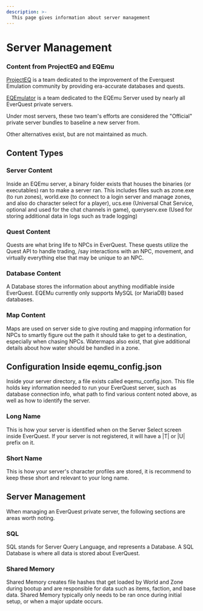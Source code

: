 ```yaml
---
description: >-
  This page gives information about server management
---
```


# Server Management

### Content from ProjectEQ and EQEmu

[ProjectEQ](https://projecteq.com) is a team dedicated to the improvement of the Everquest Emulation community by providing era-accurate databases and quests.

[EQEmulator](https://eqemulator.org) is a team dedicated to the EQEmu Server used by nearly all EverQuest private servers.

Under most servers, these two team's efforts are considered the "Official" private server bundles to baseline a new server from.

Other alternatives exist, but are not maintained as much.


## Content Types 

### Server Content

Inside an EQEmu server, a binary folder exists that houses the binaries (or executables) ran to make a server ran. This includes files such as zone.exe (to run zones), world.exe (to connect to a login server and manage zones, and also do character select for a player), ucs.exe (Universal Chat Service, optional and used for the chat channels in game), queryserv.exe (Used for storing additional data in logs such as trade logging)

### Quest Content

Quests are what bring life to NPCs in EverQuest. These quests utilize the Quest API to handle trading, /say interactions with an NPC, movement, and virtually everything else that may be unique to an NPC.

### Database Content

A Database stores the information about anything modifiable inside EverQuest. EQEMu currently only supports MySQL (or MariaDB) based databases.

### Map Content

Maps are used on server side to give routing and mapping information for NPCs to smartly figure out the path it should take to get to a destination, especially when chasing NPCs. Watermaps also exist, that give additional details about how water should be handled in a zone.

## Configuration Inside eqemu_config.json

Inside your server directory, a file exists called eqemu_config.json. This file holds key information needed to run your EverQuest server, such as database connection info, what path to find various content noted above, as well as how to identify the server.

### Long Name

This is how your server is identified when on the Server Select screen inside EverQuest. If your server is not registered, it will have a |T| or |U| prefix on it.

### Short Name

This is how your server's character profiles are stored, it is recommend to keep these short and relevant to your long name.

## Server Management

When managing an EverQuest private server, the following sections are areas worth noting.

### SQL

SQL stands for Server Query Language, and represents a Database. A SQL Database is where all data is stored about EverQuest.

### Shared Memory

Shared Memory creates file hashes that get loaded by World and Zone during bootup and are responsible for data such as items, faction, and base data. Shared Memory typically only needs to be ran once during initial setup, or when a major update occurs.


